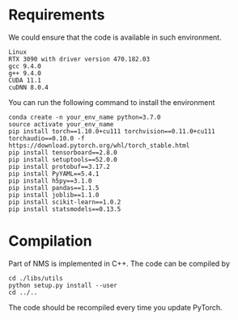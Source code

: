 # Requirements

We could ensure that the code is available in such environment.
```shell
Linux
RTX 3090 with driver version 470.182.03
gcc 9.4.0
g++ 9.4.0
CUDA 11.1
cuDNN 8.0.4
```


You can run the following command to install the environment
```shell
conda create -n your_env_name python=3.7.0
source activate your_env_name
pip install torch==1.10.0+cu111 torchvision==0.11.0+cu111 torchaudio==0.10.0 -f https://download.pytorch.org/whl/torch_stable.html
pip install tensorboard==2.8.0
pip install setuptools==52.0.0
pip install protobuf==3.17.2
pip install PyYAML==5.4.1
pip install h5py==3.1.0
pip install pandas==1.1.5
pip install joblib==1.1.0
pip install scikit-learn==1.0.2
pip install statsmodels==0.13.5
```


# Compilation

Part of NMS is implemented in C++. The code can be compiled by

```shell
cd ./libs/utils
python setup.py install --user
cd ../..
```

The code should be recompiled every time you update PyTorch.
